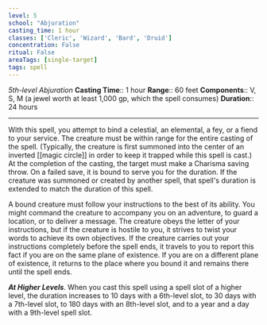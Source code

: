 ```yaml
---
level: 5
school: "Abjuration"
casting_time: 1 hour
classes: ['Cleric', 'Wizard', 'Bard', 'Druid']
concentration: False
ritual: False
areaTags: [single-target]
tags: spell
---
```


_5th-level Abjuration_
**Casting Time**:: 1 hour
**Range**:: 60 feet
**Components**:: V, S, M (a jewel worth at least 1,000 gp, which the spell consumes)
**Duration**:: 24 hours

---

With this spell, you attempt to bind a celestial, an elemental, a fey, or a fiend to your service. The creature must be within range for the entire casting of the spell. (Typically, the creature is first summoned into the center of an inverted [[magic circle]] in order to keep it trapped while this spell is cast.) At the completion of the casting, the target must make a Charisma saving throw. On a failed save, it is bound to serve you for the duration. If the creature was summoned or created by another spell, that spell's duration is extended to match the duration of this spell.

A bound creature must follow your instructions to the best of its ability. You might command the creature to accompany you on an adventure, to guard a location, or to deliver a message. The creature obeys the letter of your instructions, but if the creature is hostile to you, it strives to twist your words to achieve its own objectives. If the creature carries out your instructions completely before the spell ends, it travels to you to report this fact if you are on the same plane of existence. If you are on a different plane of existence, it returns to the place where you bound it and remains there until the spell ends.


**_At Higher Levels_**. When you cast this spell using a spell slot of a higher level, the duration increases to 10 days with a 6th-level slot, to 30 days with a 7th-level slot, to 180 days with an 8th-level slot, and to a year and a day with a 9th-level spell slot.


